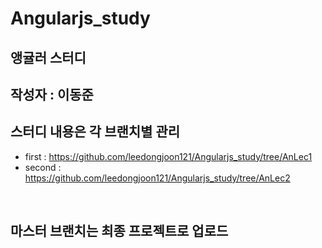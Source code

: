 # Angularjs_study
## 앵귤러 스터디
## 작성자 : 이동준
## 스터디 내용은 각 브랜치별 관리
- first : https://github.com/leedongjoon121/Angularjs_study/tree/AnLec1
- second : https://github.com/leedongjoon121/Angularjs_study/tree/AnLec2

<br/>

## 마스터 브랜치는 최종 프로젝트로 업로드 
